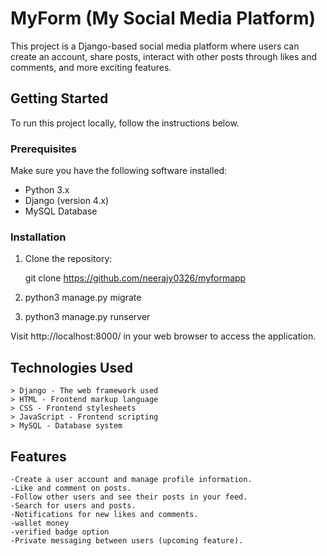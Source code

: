 # MyForm (My Social Media Platform)

This project is a Django-based social media platform where users can create an account, share posts, interact with other posts through likes and comments, and more exciting features.

## Getting Started

To run this project locally, follow the instructions below.


### Prerequisites

Make sure you have the following software installed:

- Python 3.x
- Django (version 4.x)
- MySQL Database
  
### Installation

1. Clone the repository:

      git clone https://github.com/neerajy0326/myformapp

2. python3 manage.py migrate
3. python3 manage.py runserver
   
Visit http://localhost:8000/ in your web browser to access the application.

## Technologies Used
    > Django - The web framework used
    > HTML - Frontend markup language
    > CSS - Frontend stylesheets
    > JavaScript - Frontend scripting
    > MySQL - Database system


## Features
    -Create a user account and manage profile information.
    -Like and comment on posts.
    -Follow other users and see their posts in your feed.
    -Search for users and posts.
    -Notifications for new likes and comments.
    -wallet money
    -verified badge option
    -Private messaging between users (upcoming feature).


 
